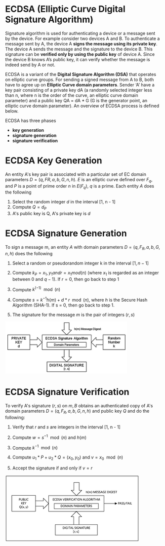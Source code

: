 # ECDSA (Elliptic Curve Digital Signature Algorithm)

Signature algorithm is used for authenticating a device or a message sent by the device. For example consider two devices A and B. To authenticate a message sent by A, the device A **signs the message using its private key**. The device A sends the message and the signature to the device B. This signature can be **verified only by using the public key** of device A. Since the device B knows A’s public key, it can verify whether the message is indeed send by A or not.

ECDSA is a variant of the **Digital Signature Algorithm (DSA)** that operates on elliptic curve groups. For sending a signed message from A to B, both have to agree up on **Elliptic Curve domain parameters**. Sender ‘A’ have a key pair consisting of a private key dA (a randomly selected integer less than n, where n is the order of the curve, an elliptic curve domain parameter) and a public key QA = dA * G (G is the generator point, an elliptic curve domain parameter). An overview of ECDSA process is defined below.

ECDSA has three phases 

- **key generation**
- **signature generation**
- **signature verification**

# ECDSA Key Generation

An entity A's key pair is associated with a particular set of EC domain parameters $D = (q, FR, a, b, G, n, h)$. $E$ is an elliptic curve defined over $F_q$, and $P$ is a point of prime order $n$ in $E(F_q)$, $q$ is a prime. Each entity $A$ does the following 

1. Select the random integer $d$ in the interval [1, n - 1]
2. Compute $Q = d_P$
3. A's public key is Q, A's private key is $d$

# ECDSA Signature Generation

To sign a message m, an entity $A$ with domain parameters $D = (q, F_R, a, b, G, n, h)$ does the following

1. Select a random or pseudorandom integer k in the interval $[1, n-1]$

2. Compute $k_P = x_1, y_1 and r = x_1 mod (n)$ (where $x_1$ is regarded as an integer between 0 and $q - 1$). If $r = 0$, then go back to step 1

3. Compute $k^(-1) \mod (n)$

4. Compute $s = k^{-1} {h(m) + d*r} \mod (n)$, where $h$ is the Secure Hash Algorithm (SHA-1). If s = 0, then go back to step 1. 

5. The signature for the message $m$ is the pair of integers $(r, s)$


![alt text](siggen.jpg)


# ECDSA Signature Verification

To verify A's signature $(r, s)$ on $m, B$ obtains an authenticated copy of A's domain parameters $D = (q, F_R, a, b, G, n, h)$ and public key $Q$ and do the following: 

1. Verify that $r$ and $s$ are integers in the interval [1, n - 1]

2. Compute $w = s^{-1} \mod (n)$ and $h(m)$

3. Compute $k^{-1} \mod (n)$

4. Compute $u_1*P + u_2*Q = (x_0, y_0)$ and $v = x_0 \mod (n)$

5. Accept the signature if and only if $v = r$


![alt text](sigver.png)